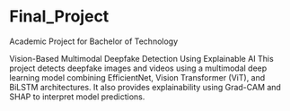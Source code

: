 # Final_Project
Academic Project for Bachelor of Technology


Vision-Based Multimodal Deepfake Detection Using Explainable AI
This project detects deepfake images and videos using a multimodal deep learning model combining EfficientNet, Vision Transformer (ViT), and BiLSTM architectures.
It also provides explainability using Grad-CAM and SHAP to interpret model predictions.
